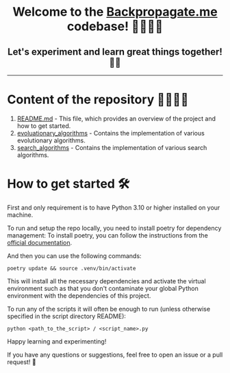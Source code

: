 
<h1 align="center">
Welcome to the <a href="https://www.backpropagate.me/"> Backpropagate.me </a> codebase! 🚀👩🏻‍💻‍
<h2 align="center">
    Let's experiment and learn great things together! 🌌🔭
</h2>
</h1>

---

# Content of the repository 👨🏻‍💻✅

1. [README.md](./README.md) - This file, which provides an overview of the project and how to get started.
2. [evoluationary_algorithms](./evolutionary_algorithms) - Contains the implementation of various evolutionary algorithms.
3. [search_algorithms](./search_algorithms) - Contains the implementation of various search algorithms.

# How to get started 🛠️

First and only requirement is to have Python 3.10 or higher installed on your machine.

To run and setup the repo locally, you need to install poetry for dependency management:
To install poetry, you can follow the instructions from the [official documentation](https://python-poetry.org/docs/#installation).

And then you can use the following commands:

```commandline
poetry update && source .venv/bin/activate
```
This will install all the necessary dependencies and activate the virtual environment such as that you don't contaminate your global Python environment with the dependencies of this project.

To run any of the scripts it will often be enough to run (unless otherwise specified in the script directory README):
```commandline
python <path_to_the_script> / <script_name>.py
```

Happy learning and experimenting! 

If you have any questions or suggestions, feel free to open an issue or a pull request! 🚀

